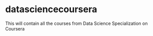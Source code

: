 datasciencecoursera
===================
This will contain all the courses from Data Science Specialization on Coursera
